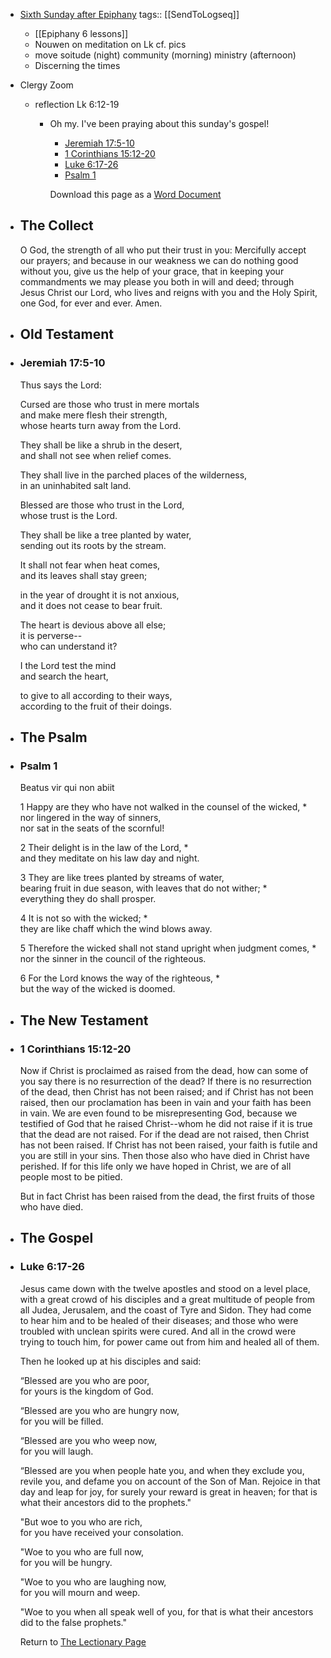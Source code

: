 - [Sixth Sunday after Epiphany](https://www.lectionarypage.net/YearC_RCL/Epiphany/CEpi6_RCL.html)
  tags:: [[SendToLogseq]]
	- [[Epiphany 6 lessons]]
	- Nouwen on meditation on Lk cf. pics
	- move soitude (night) community (morning) ministry (afternoon)
	- Discerning the times
- Clergy Zoom
	- reflection Lk 6:12-19
		- Oh my. I've been praying about this sunday's gospel!
		  
		  * [Jeremiah 17:5-10](https://www.lectionarypage.net/YearC_RCL/Epiphany/CEpi6_RCL.html#ot1)
		  * [1 Corinthians 15:12-20](https://www.lectionarypage.net/YearC_RCL/Epiphany/CEpi6_RCL.html#nt1)
		  * [Luke 6:17-26](https://www.lectionarypage.net/YearC_RCL/Epiphany/CEpi6_RCL.html#gsp1)
		  * [Psalm 1](https://www.lectionarypage.net/YearC_RCL/Epiphany/CEpi6_RCL.html#ps1)
		  
		  Download this page as a [Word Document](https://www.lectionarypage.net/YearC_RCL/Epiphany/CEpi6_RCL.docx)
- ## The Collect
  
  O God, the strength of all who put their trust in you: Mercifully accept our prayers; and because in our weakness we can do nothing good without you, give us the help of your grace, that in keeping your commandments we may please you both in will and deed; through Jesus Christ our Lord, who lives and reigns with you and the Holy Spirit, one God, for ever and ever. Amen.
- ## Old Testament
- ### Jeremiah 17:5-10
  
  Thus says the Lord:
  
  Cursed are those who trust in mere mortals\
  and make mere flesh their strength,\
  whose hearts turn away from the Lord.
  
  They shall be like a shrub in the desert,\
  and shall not see when relief comes.
  
  They shall live in the parched places of the wilderness,\
  in an uninhabited salt land.
  
  Blessed are those who trust in the Lord,\
  whose trust is the Lord.
  
  They shall be like a tree planted by water,\
  sending out its roots by the stream.
  
  It shall not fear when heat comes,\
  and its leaves shall stay green;
  
  in the year of drought it is not anxious,\
  and it does not cease to bear fruit.
  
  The heart is devious above all else;\
  it is perverse--\
  who can understand it?
  
  I the Lord test the mind\
  and search the heart,
  
  to give to all according to their ways,\
  according to the fruit of their doings.
- ## The Psalm
- ### Psalm 1
  
  Beatus vir qui non abiit
  
  1 Happy are they who have not walked in the counsel of the wicked, \*\
  nor lingered in the way of sinners,\
  nor sat in the seats of the scornful!
  
  2 Their delight is in the law of the Lord, \*\
  and they meditate on his law day and night.
  
  3 They are like trees planted by streams of water,\
  bearing fruit in due season, with leaves that do not wither; \*\
  everything they do shall prosper.
  
  4 It is not so with the wicked; \*\
  they are like chaff which the wind blows away.
  
  5 Therefore the wicked shall not stand upright when judgment comes, \*\
  nor the sinner in the council of the righteous.
  
  6 For the Lord knows the way of the righteous, \*\
  but the way of the wicked is doomed.
- ## The New Testament
- ### 1 Corinthians 15:12-20
  
  Now if Christ is proclaimed as raised from the dead, how can some of you say there is no resurrection of the dead? If there is no resurrection of the dead, then Christ has not been raised; and if Christ has not been raised, then our proclamation has been in vain and your faith has been in vain. We are even found to be misrepresenting God, because we testified of God that he raised Christ--whom he did not raise if it is true that the dead are not raised. For if the dead are not raised, then Christ has not been raised. If Christ has not been raised, your faith is futile and you are still in your sins. Then those also who have died in Christ have perished. If for this life only we have hoped in Christ, we are of all people most to be pitied.
  
  But in fact Christ has been raised from the dead, the first fruits of those who have died.
- ## The Gospel
- ### Luke 6:17-26
  
  Jesus came down with the twelve apostles and stood on a level place, with a great crowd of his disciples and a great multitude of people from all Judea, Jerusalem, and the coast of Tyre and Sidon. They had come to hear him and to be healed of their diseases; and those who were troubled with unclean spirits were cured. And all in the crowd were trying to touch him, for power came out from him and healed all of them.
  
  Then he looked up at his disciples and said:
  
  “Blessed are you who are poor,\
  for yours is the kingdom of God.
  
  “Blessed are you who are hungry now,\
  for you will be filled.
  
  “Blessed are you who weep now,\
  for you will laugh.
  
  “Blessed are you when people hate you, and when they exclude you, revile you, and defame you on account of the Son of Man. Rejoice in that day and leap for joy, for surely your reward is great in heaven; for that is what their ancestors did to the prophets."
  
  "But woe to you who are rich,\
  for you have received your consolation.
  
  "Woe to you who are full now,\
  for you will be hungry.
  
  "Woe to you who are laughing now,\
  for you will mourn and weep.
  
  "Woe to you when all speak well of you, for that is what their ancestors did to the false prophets."
  
  Return to [The Lectionary Page](http://lectionarypage.net/)